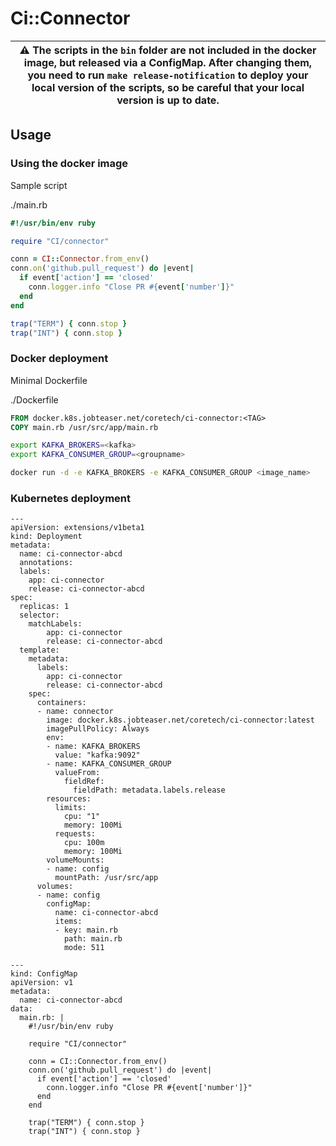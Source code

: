 # Ci::Connector

| :warning: The scripts in the `bin` folder are not included in the docker image, but released via a ConfigMap. After changing them, you need to run `make release-notification` to deploy your local version of the scripts, so be careful that your local version is up to date.
| --- |

## Usage

### Using the docker image

Sample script

./main.rb

```ruby
#!/usr/bin/env ruby

require "CI/connector"

conn = CI::Connector.from_env()
conn.on('github.pull_request') do |event|
  if event['action'] == 'closed'
    conn.logger.info "Close PR #{event['number']}"
  end
end

trap("TERM") { conn.stop }
trap("INT") { conn.stop }

```

### Docker deployment

Minimal Dockerfile


./Dockerfile

```Dockerfile
FROM docker.k8s.jobteaser.net/coretech/ci-connector:<TAG>
COPY main.rb /usr/src/app/main.rb
```

```bash
export KAFKA_BROKERS=<kafka>
export KAFKA_CONSUMER_GROUP=<groupname>

docker run -d -e KAFKA_BROKERS -e KAFKA_CONSUMER_GROUP <image_name>
```

### Kubernetes deployment

```
---
apiVersion: extensions/v1beta1
kind: Deployment
metadata:
  name: ci-connector-abcd
  annotations:
  labels:
    app: ci-connector
    release: ci-connector-abcd
spec:
  replicas: 1
  selector:
    matchLabels:
        app: ci-connector
        release: ci-connector-abcd
  template:
    metadata:
      labels:
        app: ci-connector
        release: ci-connector-abcd
    spec:
      containers:
      - name: connector
        image: docker.k8s.jobteaser.net/coretech/ci-connector:latest
        imagePullPolicy: Always
        env:
        - name: KAFKA_BROKERS
          value: "kafka:9092"
        - name: KAFKA_CONSUMER_GROUP
          valueFrom:
            fieldRef:
              fieldPath: metadata.labels.release
        resources:
          limits:
            cpu: "1"
            memory: 100Mi
          requests:
            cpu: 100m
            memory: 100Mi
        volumeMounts:
        - name: config
          mountPath: /usr/src/app
      volumes:
      - name: config
        configMap:
          name: ci-connector-abcd
          items:
          - key: main.rb
            path: main.rb
            mode: 511

---
kind: ConfigMap
apiVersion: v1
metadata:
  name: ci-connector-abcd
data:
  main.rb: |
    #!/usr/bin/env ruby

    require "CI/connector"

    conn = CI::Connector.from_env()
    conn.on('github.pull_request') do |event|
      if event['action'] == 'closed'
        conn.logger.info "Close PR #{event['number']}"
      end
    end

    trap("TERM") { conn.stop }
    trap("INT") { conn.stop }

```
